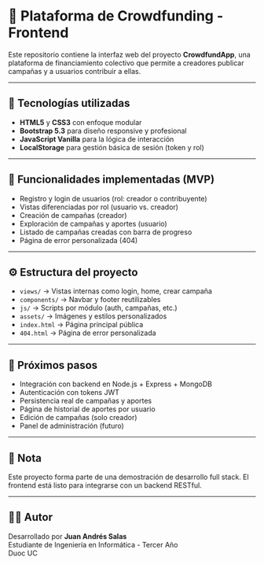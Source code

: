 # 🎯 Plataforma de Crowdfunding - Frontend

Este repositorio contiene la interfaz web del proyecto **CrowdfundApp**, una plataforma de financiamiento colectivo que permite a creadores publicar campañas y a usuarios contribuir a ellas.

---

## 🧩 Tecnologías utilizadas

- **HTML5** y **CSS3** con enfoque modular
- **Bootstrap 5.3** para diseño responsive y profesional
- **JavaScript Vanilla** para la lógica de interacción
- **LocalStorage** para gestión básica de sesión (token y rol)

---

## 🚀 Funcionalidades implementadas (MVP)

- Registro y login de usuarios (rol: creador o contribuyente)
- Vistas diferenciadas por rol (usuario vs. creador)
- Creación de campañas (creador)
- Exploración de campañas y aportes (usuario)
- Listado de campañas creadas con barra de progreso
- Página de error personalizada (404)

---

## ⚙️ Estructura del proyecto

- `views/` → Vistas internas como login, home, crear campaña  
- `components/` → Navbar y footer reutilizables  
- `js/` → Scripts por módulo (auth, campañas, etc.)  
- `assets/` → Imágenes y estilos personalizados  
- `index.html` → Página principal pública  
- `404.html` → Página de error personalizada  

---

## 🧪 Próximos pasos

- Integración con backend en Node.js + Express + MongoDB
- Autenticación con tokens JWT
- Persistencia real de campañas y aportes
- Página de historial de aportes por usuario
- Edición de campañas (solo creador)
- Panel de administración (futuro)

---

## 📌 Nota

Este proyecto forma parte de una demostración de desarrollo full stack. El frontend está listo para integrarse con un backend RESTful.

---

## 🧑‍💻 Autor

Desarrollado por **Juan Andrés Salas**  
Estudiante de Ingeniería en Informática - Tercer Año  
Duoc UC
